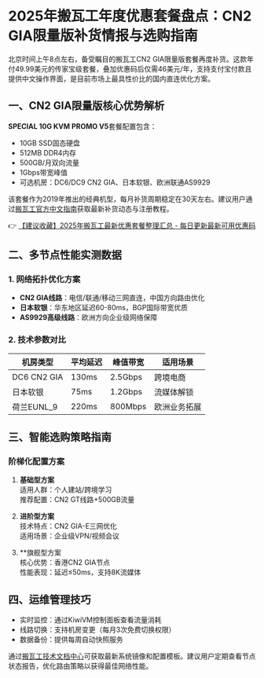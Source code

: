 # 2025年搬瓦工年度优惠套餐盘点：CN2 GIA限量版补货情报与选购指南

北京时间上午8点左右，备受瞩目的搬瓦工CN2 GIA限量版套餐再度补货。这款年付49.99美元的传家宝级套餐，叠加优惠码后仅需46美元/年，支持支付宝付款且提供中文操作界面，是目前市场上最具性价比的国内直连优化方案。

## 一、CN2 GIA限量版核心优势解析
**SPECIAL 10G KVM PROMO V5**套餐配置包含：
- 10GB SSD固态硬盘
- 512MB DDR4内存
- 500GB/月双向流量
- 1Gbps带宽峰值
- 可选机房：DC6/DC9 CN2 GIA、日本软银、欧洲联通AS9929

该套餐作为2019年推出的经典机型，每月补货周期稳定在30天左右。建议用户通过[搬瓦工官方中文指南](https://bit.ly/banwagon)获取最新补货动态与注册教程。

👉 [【建议收藏】2025年搬瓦工最新优惠套餐整理汇总 - 每日更新最新可用优惠码](https://bit.ly/banwagon)

## 二、多节点性能实测数据
### 1. 网络拓扑优化方案
- **CN2 GIA线路**：电信/联通/移动三网直连，中国方向路由优化
- **日本软银**：华东地区延迟60-80ms，BGP国际带宽优质
- **AS9929高级线路**：欧洲方向企业级网络保障

### 2. 技术参数对比
| 机房类型   | 平均延迟 | 峰值带宽 | 适用场景         |
|------------|----------|----------|------------------|
| DC6 CN2 GIA| 130ms    | 2.5Gbps  | 跨境电商         |
| 日本软银   | 75ms     | 1.2Gbps  | 流媒体解锁       |
| 荷兰EUNL_9 | 220ms    | 800Mbps  | 欧洲业务拓展     |

## 三、智能选购策略指南
### 阶梯化配置方案
1. **基础型方案**  
   适用人群：个人建站/跨境学习  
   推荐配置：CN2 GT线路+500GB流量

2. **进阶型方案**  
   技术特点：CN2 GIA-E三网优化  
   适用场景：企业级VPN/视频会议

3. **旗舰型方案  
   核心优势：香港CN2 GIA节点  
   性能表现：延迟≤50ms，支持8K流媒体

## 四、运维管理技巧
- 实时监控：通过KiwiVM控制面板查看流量消耗
- 线路切换：支持机房变更（每月3次免费切换权限）
- 数据备份：提供每周自动快照服务

通过[搬瓦工技术文档中心](https://bit.ly/banwagon)可获取最新系统镜像和配置模板。建议用户定期查看节点状态报告，优化路由策略以获得最佳网络性能。